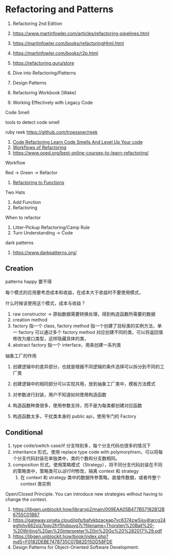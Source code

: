 # Refactoring and Patterns

1. Refactoring 2nd Edition
1. https://www.martinfowler.com/articles/refactoring-pipelines.html
1. https://martinfowler.com/books/refactoringHtml.html
1. https://martinfowler.com/books/r2p.html
1. https://refactoring.guru/store
1. Dive into Refactoring/Patterns
1. Design Patterns

1. Refactoring Workbook [Wake]
1. Working Effectively with Legacy Code

Code Smell

tools to detect code smell

ruby reek https://github.com/troessner/reek

1. [Code Refactoring Learn Code Smells And Level Up Your code](https://www.bilibili.com/video/BV1Sz411q76F)
1. [Workflows of Refactoring](https://www.bilibili.com/video/BV1SP4y1H7i3)
1. https://www.ooed.org/best-online-courses-to-learn-refactoring/

Workflow

Red -> Green -> Refactor

1. [Refactoring to Functions](https://www.bilibili.com/video/BV1xs411X7iv)

Two Hats

1. Add Function
1. Refactoring

When to refactor

1.  Litter-Pickup Refactoring/Camp Rule
1.  Turn Understanding -> Code

dark patterns

1. https://www.darkpatterns.org/

## Creation

patterns happy 要不得

每个模式的应用要考虑成本和收益，在成本大于收益时不要使用模式，

什么时候该使用这个模式，成本与收益？

1. raw constructor -> 原始数据需要转换处理，得到构造函数所需要的数据
1. creation method
1. factory 指一个 class, factory method 指一个创建了目标类的实例方法，单一 factory 可以通过多个 factory method 对应创建不同的类，可以将返回值修改为接口类型，这样隐藏具体的类，
1. abstract factory 指一个 interface，用来创建一系列类

抽象工厂的作用

1. 创建逻辑中的差异部分，也就是根据不同逻辑的条件选择可以拆分到不同的工厂类
1. 创建逻辑中的相同部分可以实现共用，放到抽象工厂类中，模板方法模式

1. 对参数进行封装，用户不知道如何使用构造函数
1. 构造函数种类很多，使用参数支持，而不是为每类都创建对应函数
1. 构造函数太多，干扰类本身的 public api，使用专门的 Factory

## Conditional

1. type code/switch case/if 分支特别多，每个分支代码也很多的情况下
1. inheritance 形式。使用 replace type code with polymorphism，可以将每个分支代码封装在单独类中，类的个数和分支数相同。
1. composition 形式。使用策略模式（Strategy），将不同分支代码封装在不同的策略类中，策略类可以*运行时*修改，隔离 context 和 strategy
   1. 在 context 和 strategy 类中的数据传参策略。直接传数据，或者传整个 context 类实例

Open/Closed Principle. You can introduce new strategies without having to change the context.

1.  https://libgen.unblockit.how/libraryp2/main/009EAA05B477B57182B12B6755C01B87
1.  https://gateway.pinata.cloud/ipfs/bafykbzaceap7vc6374zw5isy4tarcg24egfnhy662xlz7pqy2frf5hdquyq7c?filename=Thorsten%20Ball%20-%20Writing%20an%20interpreter%20in%20Go%20%282017%29.pdf
1.  https://libgen.unblockit.how/book/index.php?md5=F0182DEBE7478735C07B82D15DD58FDE
1.  Design Patterns for Object-Oriented Software Development.
